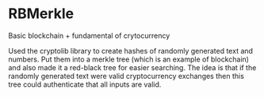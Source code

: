 # RBMerkle
Basic blockchain + fundamental of crytocurrency

Used the cryptolib library to create hashes of randomly generated text and numbers. Put them into a merkle tree (which is an example of blockchain) and also made it a red-black
tree for easier searching. The idea is that if the randomly generated text were valid cryptocurrency exchanges then this tree could authenticate that all inputs are valid.
